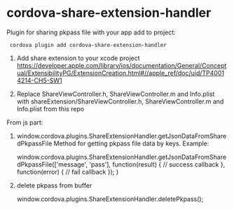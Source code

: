# cordova-share-extension-handler

Plugin for sharing pkpass file with your app
add to project:

     cordova plugin add cordova-share-extension-handler

1) Add share extension to your xcode project
https://developer.apple.com/library/ios/documentation/General/Conceptual/ExtensibilityPG/ExtensionCreation.html#//apple_ref/doc/uid/TP40014214-CH5-SW1

2) Replace ShareViewController.h, ShareViewController.m and Info.plist with shareExtension/ShareViewController.h, ShareViewController.m and Info.plist from this repo

From js part: 
1) window.cordova.plugins.ShareExtensionHandler.getJsonDataFromSharedPkpassFile
Method for getting pkpass file data by keys.
Example: 

      window.cordova.plugins.ShareExtensionHandler.getJsonDataFromSharedPkpassFile(['message', 'pass'], 
        function(result) {
          // success callback
        },
        function(error) {
          // fail callback
        });
      )

2) delete pkpass from buffer

      window.cordova.plugins.ShareExtensionHandler.deletePkpass();
